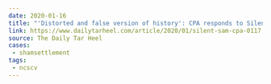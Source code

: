 ```yaml
---
date: 2020-01-16
title: "'Distorted and false version of history': CPA responds to Silent Sam settlement"
link: https://www.dailytarheel.com/article/2020/01/silent-sam-cpa-0117
source: The Daily Tar Heel
cases:
 - shamsettlement
tags:
 - ncscv
---
```

